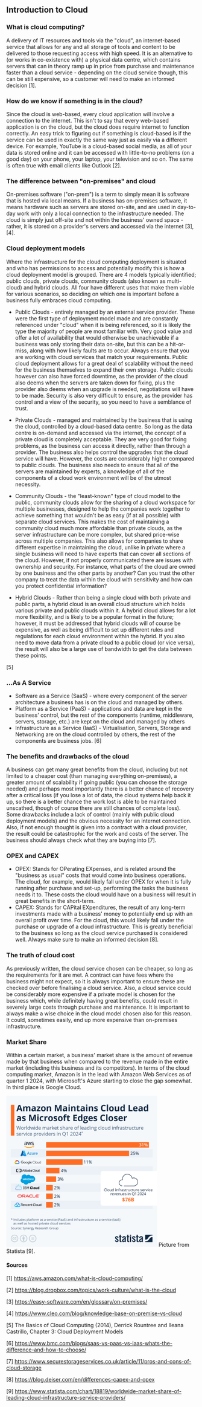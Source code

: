 ## Introduction to Cloud

### What is cloud computing?
A delivery of IT resources and tools via the "cloud", an internet-based service that allows for any and all storage of tools and content to be delivered to those requesting access with high speed. It is an alternative to (or works in co-existence with) a physical data centre, which contains servers that can in theory ramp up in price from purchase and maintenance faster than a cloud service - depending on the cloud service though, this can be still expensive, so a customer will need to make an informed decision [1].

### How do we know if something is in the cloud?
Since the cloud is web-based, every cloud application will involve a connection to the internet. This isn't to say that every web-based application is on the cloud, but the cloud does require internet to function correctly. An easy trick to figuring out if something is cloud-based is if the service can be used in exactly the same way just as easily via a different device. For example, YouTube is a cloud-based social media, as all of your data is stored online and it can be accessed with little-to-no problems (on a good day) on your phone, your laptop, your television and so on. The same is often true with email clients like Outlook [2].

### The difference between "on-premises" and cloud
On-premises software ("on-prem") is a term to simply mean it is software that is hosted via local means. If a business has on-premises software, it means hardware such as servers are stored on-site, and are used in day-to-day work with only a local connection to the infrastructure needed. The cloud is simply just off-site and not within the business' owned space - rather, it is stored on a provider's servers and accessed via the internet [3],[4].

### Cloud deployment models
Where the infrastructure for the cloud computing deployment is situated and who has permissions to access and potentially modify this is how a cloud deployment model is grouped. There are 4 models typically identified; public clouds, private clouds, community clouds (also known as multi-cloud) and hybrid clouds. All four have different uses that make them viable for various scenarios, so deciding on which one is important before a business fully embraces cloud computing. 

- Public Clouds - entirely managed by an external service provider. These were the first type of deployment model made and are constantly referenced under "cloud" when it is being referenced, so it is likely the type the majority of people are most familiar with. Very good value and offer a lot of availability that would otherwise be unachievable if a business was only storing their data on-site, but this can be a hit-or-miss, along with how likely faults are to occur. Always ensure that you are working with cloud services that match your requirements. Public cloud deployment allows for a great deal of scalability without the need for the business themselves to expand their own storage. Public clouds however can also have forced downtime, as the provider of the cloud also deems when the servers are taken down for fixing, plus the provider also deems when an upgrade is needed, negotiations will have to be made. Security is also very difficult to ensure, as the provider has control and a view of the security, so you need to have a semblance of trust.

- Private Clouds - managed and maintained by the business that is using the cloud, controlled by a cloud-based data centre. So long as the data centre is on-demand and accessed via the internet, the concept of a private cloud is completely acceptable. They are very good for fixing problems, as the business can access it directly, rather than through a provider. The business also helps control the upgrades that the cloud service will have. However, the costs are considerably higher compared to public clouds. The business also needs to ensure that all of the servers are maintained by experts, a knowledge of all of the components of a cloud work environment will be of the utmost necessity.

- Community Clouds - the "least-known" type of cloud model to the public, community clouds allow for the sharing of a cloud workspace for multiple businesses, designed to help the companies work together to achieve something that wouldn't be as easy (if at all possible) with separate cloud services. This makes the cost of maintaining a community cloud much more affordable than private clouds, as the server infrastructure can be more complex, but shared price-wise across multiple companies. This also allows for companies to share different expertise in maintaining the cloud, unlike in private where a single business will need to have experts that can cover all sections of the cloud. However, if not properly communicated there are issues with ownership and security. For instance, what parts of the cloud are owned by one business and the other parts by another? Can you trust the other company to treat the data within the cloud with sensitivity and how can you protect confidential information?

- Hybrid Clouds - Rather than being a single cloud with both private and public parts, a hybrid cloud is an overall cloud structure which holds various private and public clouds within it. A hybrid cloud allows for a lot more flexibility, and is likely to be a popular format in the future; however, it must be addressed that hybrid clouds will of course be expensive, as well as being difficult to set up different rules and regulations for each cloud environment within the hybrid. If you also need to move data from a private cloud to a public cloud (or vice versa), the result will also be a large use of bandwidth to get the data between these points.

[5]

### ...As A Service

- Software as a Service (SaaS) - where every component of the server architecture a business has is on the cloud and managed by others.
- Platform as a Service (PaaS) - applications and data are kept in the business' control, but the rest of the components (runtime, middleware, servers, storage, etc.) are kept on the cloud and managed by others
- Infrastructure as a Service (IaaS) - Virtualisation, Servers, Storage and Networking are on the cloud controlled by others, the rest of the components are business jobs. [6]

### The benefits and drawbacks of the cloud

A business can get many great benefits from the cloud, including but not limited to a cheaper cost (than managing everything on-premises), a greater amount of scalability if going public (you can choose the storage needed) and perhaps most importantly there is a better chance of recovery after a critical loss (if you lose a lot of data, the cloud systems help back it up, so there is a better chance the work lost is able to be maintained unscathed, though of course there are still chances of complete loss). Some drawbacks include a lack of control (mainly with public cloud deployment models) and the obvious necessity for an internet connection. Also, if not enough thought is given into a contract with a cloud provider, the result could be catastrophic for the work and costs of the server. The business should always check what they are buying into [7].

### OPEX and CAPEX
- OPEX: Stands for OPerating EXpenses, and is related around the "business as usual" costs that would come into business operations. The cloud, for example, would likely fall under OPEX for when it is fully running after purchase and set-up, performing the tasks the business needs it to. These costs the cloud would have on a business will result in great benefits in the short-term.
- CAPEX: Stands for CAPital EXpenditures, the result of any long-term investments made with a business' money to potentially end up with an overall profit over time. For the cloud, this would likely fall under the purchase or upgrade of a cloud infrastructure. This is greatly beneficial to the business so long as the cloud service purchased is considered well. Always make sure to make an informed decision [8].

### The truth of cloud cost
As previously written, the cloud service chosen can be cheaper, so long as the requirements for it are met. A contract can have fees where the business might not expect, so it is always important to ensure these are checked over before finalising a cloud service. Also, a cloud service could be considerably more expensive if a private model is chosen for the business which, while definitely having great benefits, could result in severely large costs through purchase and maintenance. It is important to always make a wise choice in the cloud model chosen also for this reason. It could, sometimes easily, end up more expensive than on-premises infrastructure.

### Market Share
Within a certain market, a business' market share is the amount of revenue made by that business when compared to the revenue made in the entire market (including this business and its competitors). In terms of the cloud computing market, Amazon is in the lead with Amazon Web Services as of quarter 1 2024, with Microsoft's Azure starting to close the gap somewhat. In third place is Google Cloud.

<img src="Market_Share.jpeg" alt="Market Share image for 2024 Q1" width="400" height="auto">
Picture from Statista [9].


#### Sources
[1] https://aws.amazon.com/what-is-cloud-computing/

[2] https://blog.dropbox.com/topics/work-culture/what-is-the-cloud

[3] https://easy-software.com/en/glossary/on-premises/

[4] https://www.cleo.com/blog/knowledge-base-on-premise-vs-cloud

[5] The Basics of Cloud Computing (2014), Derrick Rountree and Ileana Castrillo, Chapter 3: Cloud Deployment Models

[6] https://www.bmc.com/blogs/saas-vs-paas-vs-iaas-whats-the-difference-and-how-to-choose/

[7] https://www.securestorageservices.co.uk/article/11/pros-and-cons-of-cloud-storage

[8] https://blog.deiser.com/en/differences-capex-and-opex

[9] https://www.statista.com/chart/18819/worldwide-market-share-of-leading-cloud-infrastructure-service-providers/


